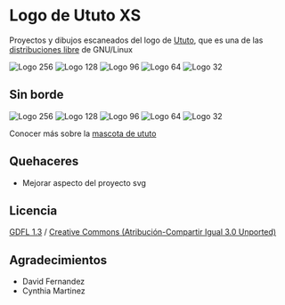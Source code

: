 Logo de Ututo XS
================

Proyectos y dibujos escaneados del logo de [Ututo](http://www.ututo.org), que es una de las [distribuciones libre](https://www.gnu.org/distros/free-distros.html) de GNU/Linux

![Logo 256](https://raw.github.com/b4zz4/Logo-de-Ututo/b2fc76608c2c967bc13f2ce8bdeb9933b3ad6d1d/exportados/ututo_256.png)
![Logo 128 ](https://raw.github.com/b4zz4/Logo-de-Ututo/44926d00e9a58bdada65561de0861386500fc757/exportados/ututo_128.png)
![Logo 96 ](https://raw.github.com/b4zz4/Logo-de-Ututo/44926d00e9a58bdada65561de0861386500fc757/exportados/ututo_96.png)
![Logo 64 ](https://raw.github.com/b4zz4/Logo-de-Ututo/44926d00e9a58bdada65561de0861386500fc757/exportados/ututo_64.png)
![Logo 32 ](https://raw.github.com/b4zz4/Logo-de-Ututo/44926d00e9a58bdada65561de0861386500fc757/exportados/ututo_32.png)


Sin borde
---------

![Logo 256](https://raw.github.com/b4zz4/Logo-de-Ututo/b2fc76608c2c967bc13f2ce8bdeb9933b3ad6d1d/exportados/ututo_sin_borde_256.png)
![Logo 128 ](https://raw.github.com/b4zz4/Logo-de-Ututo/808243b6bbf57caee42540470e861dc9d21e28c1/exportados/ututo_sin_borde_128.png)
![Logo 96 ](https://raw.github.com/b4zz4/Logo-de-Ututo/808243b6bbf57caee42540470e861dc9d21e28c1/exportados/ututo_sin_borde_96.png)
![Logo 64 ](https://raw.github.com/b4zz4/Logo-de-Ututo/808243b6bbf57caee42540470e861dc9d21e28c1/exportados/ututo_sin_borde_64.png)
![Logo 32 ](https://raw.github.com/b4zz4/Logo-de-Ututo/808243b6bbf57caee42540470e861dc9d21e28c1/exportados/ututo_sin_borde_32.png)


Conocer más sobre la [mascota de ututo](http://www.ututo.org/cmsd/noticias/así-nace-la-nueva-mascota)

Quehaceres
----------

- Mejorar aspecto del proyecto svg

Licencia
--------

[GDFL 1.3](https://www.gnu.org/licenses/fdl-1.3) / [Creative Commons (Atribución-Compartir Igual 3.0 Unported)](https://creativecommons.org/licenses/by-sa/2.5/ar/)


Agradecimientos
---------------

- David Fernandez
- Cynthia Martinez
